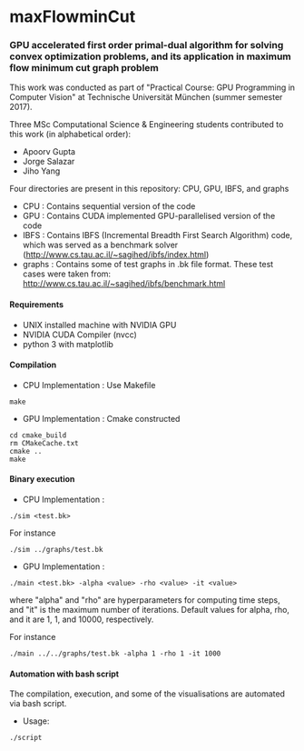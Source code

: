 # maxFlowminCut

### GPU accelerated first order primal-dual algorithm for solving convex optimization problems, and its application in maximum flow minimum cut graph problem

This work was conducted as part of "Practical Course: GPU Programming in Computer Vision" at Technische Universität München (summer semester 2017).

Three MSc Computational Science & Engineering students contributed to this work (in alphabetical order):

* Apoorv Gupta
* Jorge Salazar 
* Jiho Yang

Four directories are present in this repository: CPU, GPU, IBFS, and graphs

* CPU : Contains sequential version of the code
* GPU : Contains CUDA implemented GPU-parallelised version of the code
* IBFS : Contains IBFS (Incremental Breadth First Search Algorithm) code, which was served as a benchmark solver (http://www.cs.tau.ac.il/~sagihed/ibfs/index.html)
* graphs : Contains some of test graphs in .bk file format. These test cases were taken from: http://www.cs.tau.ac.il/~sagihed/ibfs/benchmark.html

#### Requirements

* UNIX installed machine with NVIDIA GPU
* NVIDIA CUDA Compiler (nvcc)
* python 3 with matplotlib 

#### Compilation

* CPU Implementation : Use Makefile  
```
make
```
        
* GPU Implementation : Cmake constructed 
```
cd cmake_build
rm CMakeCache.txt
cmake ..
make
```

#### Binary execution 

* CPU Implementation : 
```
./sim <test.bk>
```
For instance 
```
./sim ../graphs/test.bk
```

* GPU Implementation : 
```
./main <test.bk> -alpha <value> -rho <value> -it <value>
```

where "alpha" and "rho" are hyperparameters for computing time steps, and "it" is the maximum number of iterations.
Default values for alpha, rho, and it are 1, 1, and 10000, respectively.
       
For instance 
```
./main ../../graphs/test.bk -alpha 1 -rho 1 -it 1000
```

#### Automation with bash script

The compilation, execution, and some of the visualisations are automated via bash script.

* Usage: 
```
./script
```

